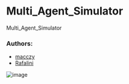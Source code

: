 # Multi_Agent_Simulator
Multi_Agent_Simulator
### Authors:
* [macczy](https://github.com/macczy)
* [Rafalini](https://github.com/Rafalini)


![image](https://user-images.githubusercontent.com/44322872/104380686-aaa7a400-552b-11eb-98c6-e254d1b9727e.png)
